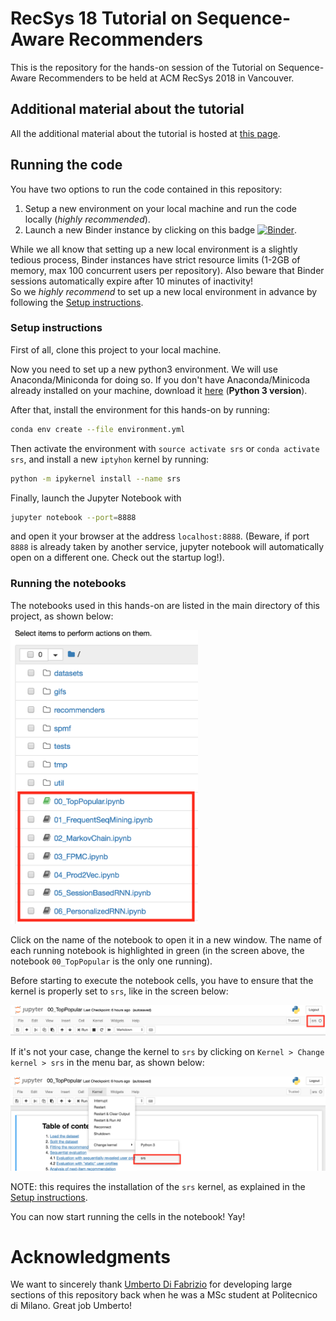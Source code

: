 
# RecSys 18 Tutorial on Sequence-Aware Recommenders

This is the repository for the hands-on session of the Tutorial on Sequence-Aware Recommenders to be held at ACM RecSys 2018 in Vancouver.

## Additional material about the tutorial

All the additional material about the tutorial is hosted at [this page](https://sites.google.com/view/seq-recsys-tutorial/home).

## Running the code

You have two options to run the code contained in this repository:
1. Setup a new environment on your local machine and run the code locally (_highly recommended_).
2. Launch a new Binder instance by clicking on this badge [![Binder](https://mybinder.org/badge.svg)](https://mybinder.org/v2/gh/mquad/sars_tutorial/master). 

While we all know that setting up a new local environment is a slightly tedious process, Binder instances have strict resource limits (1-2GB of memory, max 100 concurrent users per repository). 
Also beware that Binder sessions automatically expire after 10 minutes of inactivity!  
So we *highly recommend* to set up a new local environment in advance by following the [Setup instructions](#setup-instructions).

### Setup instructions

First of all, clone this project to your local machine.

Now you need to set up a new python3 environment. We will use Anaconda/Miniconda for doing so.
If you don't have Anaconda/Minicoda already installed on your machine, download it [here](https://conda.io/miniconda.html) (**Python 3 version**).

After that, install the environment for this hands-on by running:
```bash
conda env create --file environment.yml
```

Then activate the environment with `source activate srs` or `conda activate srs`, and install a new `iptyhon` kernel by running:

```bash
python -m ipykernel install --name srs
``` 

Finally, launch the Jupyter Notebook with
```bash
jupyter notebook --port=8888
```

and open it your browser at the address `localhost:8888`. 
(Beware, if port `8888` is already taken by another service, jupyter notebook will automatically open on a different one. Check out the startup log!).

### Running the notebooks

The notebooks used in this hands-on are listed in the main directory of this project, as shown below:

<img src="images/running_notebooks_1.png" width="300" >

Click on the name of the notebook to open it in a new window. The name of each running notebook is highlighted in green 
(in the screen above, the notebook `00_TopPopular` is the only one running).

Before starting to execute the notebook cells, you have to ensure that the kernel is properly set to `srs`, like in the screen below:

![](images/running_notebooks_2.png)

If it's not your case, change the kernel to `srs` by clicking on `Kernel > Change kernel > srs` in the menu bar, as shown below:

![](images/running_notebooks_3.png)

NOTE: this requires the installation of the `srs` kernel, as explained in the [Setup instructions](#setup-instructions).

You can now start running the cells in the notebook! Yay!


# Acknowledgments

We want to sincerely thank [Umberto Di Fabrizio](https://www.linkedin.com/in/umbertodifabrizio) for developing large sections of this repository back when he was a MSc student at Politecnico di Milano. Great job Umberto!